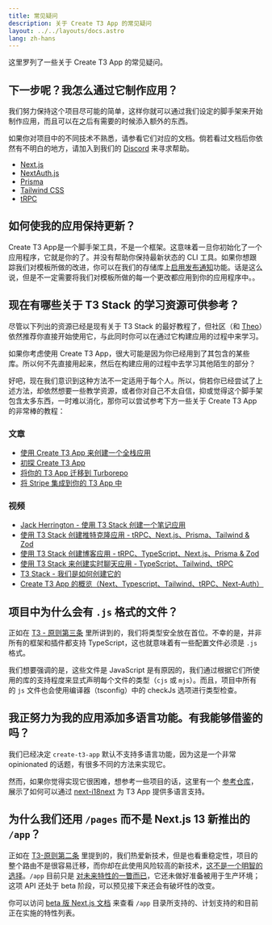 ```yaml
---
title: 常见疑问
description: 关于 Create T3 App 的常见疑问
layout: ../../layouts/docs.astro
lang: zh-hans
---
```


这里罗列了一些关于 Create T3 App 的常见疑问。

## 下一步呢？我怎么通过它制作应用？

我们努力保持这个项目尽可能的简单，这样你就可以通过我们设定的脚手架来开始制作应用，而且可以在之后有需要的时候添入额外的东西。

如果你对项目中的不同技术不熟悉，请参看它们对应的文档。倘若看过文档后你依然有不明白的地方，请加入到我们的 [Discord](https://t3.gg/discord) 来寻求帮助。

- [Next.js](https://nextjs.org/)
- [NextAuth.js](https://next-auth.js.org)
- [Prisma](https://prisma.io)
- [Tailwind CSS](https://tailwindcss.com)
- [tRPC](https://trpc.io)

## 如何使我的应用保持更新？
Create T3 App是一个脚手架工具，不是一个框架。这意味着一旦你初始化了一个应用程序，它就是你的了。并没有帮助你保持最新状态的 CLI 工具。如果你想跟踪我们对模板所做的改进，你可以在我们的存储库上[启用发布通知](https://docs.github.com/en/account-and-profile/managing-subscriptions-and-notifications-on-github/setting-up-notifications/configuring-notifications#configuring-your-watch-settings-for-an-individual-repository)功能。话是这么说，但是不一定需要将我们对模板所做的每一个更改都应用到你的应用程序中。。

## 现在有哪些关于 T3 Stack 的学习资源可供参考？

尽管以下列出的资源已经是现有关于 T3 Stack 的最好教程了，但社区（和 [Theo](https://youtu.be/rzwaaWH0ksk?t=1436)）依然推荐你直接开始使用它，与此同时你可以在通过它构建应用的过程中来学习。

如果你考虑使用 Create T3 App，很大可能是因为你已经用到了其包含的某些库。所以何不先直接用起来，然后在构建应用的过程中去学习其他陌生的部分？

好吧，现在我们意识到这种方法不一定适用于每个人。所以，倘若你已经尝试了上述方法，却依然想要一些教学资源，或者你对自己不太自信，抑或觉得这个脚手架包含太多东西，一时难以消化，那你可以尝试参考下方一些关于 Create T3 App 的非常棒的教程：

### 文章

- [使用 Create T3 App 来创建一个全栈应用](https://www.nexxel.dev/blog/ct3a-guestbook)
- [初探 Create T3 App](https://dev.to/ajcwebdev/a-first-look-at-create-t3-app-1i8f)
- [将你的 T3 App 迁移到 Turborepo](https://www.jumr.dev/blog/t3-turbo)
- [将 Stripe 集成到你的 T3 App 中](https://blog.nickramkissoon.com/posts/integrate-stripe-t3)

### 视频

- [Jack Herrington - 使用 T3 Stack 创建一个笔记应用](https://www.youtube.com/watch?v=J1gzN1SAhyM)
- [使用 T3 Stack 创建推特克隆应用 - tRPC、Next.js、Prisma、Tailwind & Zod](https://www.youtube.com/watch?v=nzJsYJPCc80)
- [使用 T3 Stack 创建博客应用 - tRPC、TypeScript、Next.js、Prisma & Zod](https://www.youtube.com/watch?v=syEWlxVFUrY)
- [使用 T3 Stack 来创建实时聊天应用 - TypeScript、Tailwind、tRPC](https://www.youtube.com/watch?v=dXRRY37MPuk)
- [ T3 Stack - 我们是如何创建它的](https://www.youtube.com/watch?v=H-FXwnEjSsI)
- [Create T3 App 的概览（Next、Typescript、Tailwind、tRPC、Next-Auth）](https://www.youtube.com/watch?v=VJH8dsPtbeU)

## 项目中为什么会有 `.js` 格式的文件？

正如在 [T3 - 原则第三条](/zh-hans/introduction#类型安全不是可选的) 里所讲到的，我们将类型安全放在首位。不幸的是，并非所有的框架和插件都支持 TypeScript，这也就意味着有一些配置文件必须是 `.js` 格式。

我们想要强调的是，这些文件是 JavaScript 是有原因的，我们通过根据它们所使用的库的支持程度来显式声明每个文件的类型（`cjs` 或 `mjs`）。而且，项目中所有的 `js` 文件也会使用编译器（tsconfig）中的 checkJs 选项进行类型检查。

## 我正努力为我的应用添加多语言功能。有我能够借鉴的吗？

我们已经决定 `create-t3-app` 默认不支持多语言功能，因为这是一个非常 opinionated 的话题，有很多不同的方法来实现它。

然而，如果你觉得实现它很困难，想参考一些项目的话，这里有一个 [参考仓库](https://github.com/juliusmarminge/t3-i18n)，展示了如何可以通过 [next-i18next](https://github.com/i18next/next-i18next) 为 T3 App 提供多语言支持。

## 为什么我们还用 `/pages` 而不是 Next.js 13 新推出的 `/app`？

正如在 [T3-原则第二条](/zh-hans/introduction#负责任地尝鲜) 里提到的，我们热爱新技术，但是也看重稳定性，项目的整个路由不是很容易迁移，而你却在此使用风险较高的新技术，[这不是一个明智的选择](https://youtu.be/mnwUbtieOuI?t=1662)。`/app` 目前只是 [对未来特性的一瞥而已](https://youtu.be/rnsC-12PVlM?t=818)，它还未做好准备被用于生产环境；这项 API 还处于 beta 阶段，可以预见接下来还会有破坏性的改变。

你可以访问 [beta 版 Next.js 文档](https://beta.nextjs.org/docs/app-directory-roadmap#supported-and-planned-features) 来查看 `/app` 目录所支持的、计划支持的和目前正在实施的特性列表。
